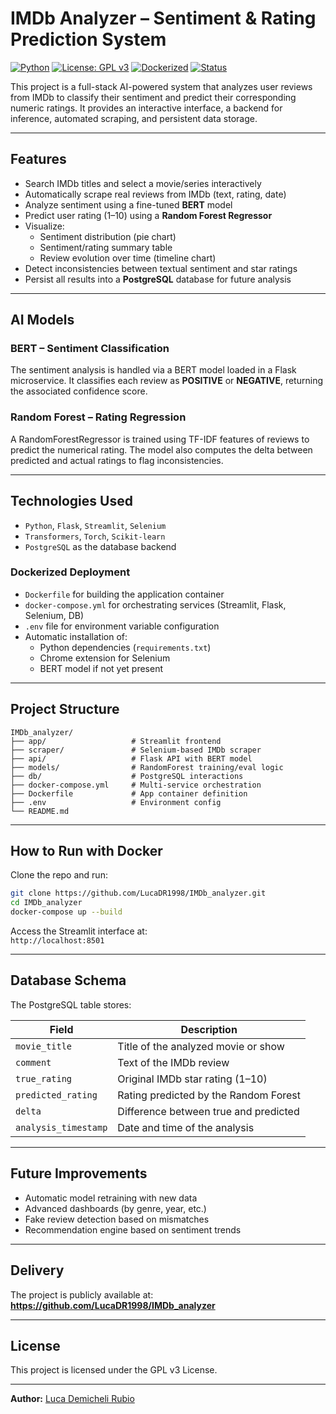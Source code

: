 
# IMDb Analyzer – Sentiment & Rating Prediction System

[![Python](https://img.shields.io/badge/python-3.10+-blue.svg)](https://www.python.org/downloads/)
[![License: GPL v3](https://img.shields.io/badge/License-GPLv3-blue.svg)](https://www.gnu.org/licenses/gpl-3.0)
[![Dockerized](https://img.shields.io/badge/docker-ready-blue)](https://www.docker.com/)
[![Status](https://img.shields.io/badge/status-beta-lightgrey)]()

This project is a full-stack AI-powered system that analyzes user reviews from IMDb to classify their sentiment and predict their corresponding numeric ratings. It provides an interactive interface, a backend for inference, automated scraping, and persistent data storage.

---

## Features

- Search IMDb titles and select a movie/series interactively  
- Automatically scrape real reviews from IMDb (text, rating, date)  
- Analyze sentiment using a fine-tuned **BERT** model  
- Predict user rating (1–10) using a **Random Forest Regressor**  
- Visualize:
  - Sentiment distribution (pie chart)
  - Sentiment/rating summary table
  - Review evolution over time (timeline chart)
- Detect inconsistencies between textual sentiment and star ratings  
- Persist all results into a **PostgreSQL** database for future analysis  

---

## AI Models

### BERT – Sentiment Classification  
The sentiment analysis is handled via a BERT model loaded in a Flask microservice. It classifies each review as **POSITIVE** or **NEGATIVE**, returning the associated confidence score.

### Random Forest – Rating Regression  
A RandomForestRegressor is trained using TF-IDF features of reviews to predict the numerical rating. The model also computes the delta between predicted and actual ratings to flag inconsistencies.

---

## Technologies Used

- `Python`, `Flask`, `Streamlit`, `Selenium`
- `Transformers`, `Torch`, `Scikit-learn`
- `PostgreSQL` as the database backend

### Dockerized Deployment
- `Dockerfile` for building the application container  
- `docker-compose.yml` for orchestrating services (Streamlit, Flask, Selenium, DB)  
- `.env` file for environment variable configuration  
- Automatic installation of:
  - Python dependencies (`requirements.txt`)
  - Chrome extension for Selenium
  - BERT model if not yet present

---

## Project Structure

```
IMDb_analyzer/
├── app/                   # Streamlit frontend
├── scraper/               # Selenium-based IMDb scraper
├── api/                   # Flask API with BERT model
├── models/                # RandomForest training/eval logic
├── db/                    # PostgreSQL interactions
├── docker-compose.yml     # Multi-service orchestration
├── Dockerfile             # App container definition
├── .env                   # Environment config
└── README.md
```

---

## How to Run with Docker

Clone the repo and run:

```bash
git clone https://github.com/LucaDR1998/IMDb_analyzer.git
cd IMDb_analyzer
docker-compose up --build
```

Access the Streamlit interface at:  
`http://localhost:8501`

---

## Database Schema

The PostgreSQL table stores:

| Field               | Description                              |
|--------------------|------------------------------------------|
| `movie_title`       | Title of the analyzed movie or show      |
| `comment`           | Text of the IMDb review                  |
| `true_rating`       | Original IMDb star rating (1–10)         |
| `predicted_rating`  | Rating predicted by the Random Forest    |
| `delta`             | Difference between true and predicted    |
| `analysis_timestamp`| Date and time of the analysis            |

---

## Future Improvements

- Automatic model retraining with new data  
- Advanced dashboards (by genre, year, etc.)  
- Fake review detection based on mismatches  
- Recommendation engine based on sentiment trends  

---

## Delivery

The project is publicly available at:  
**https://github.com/LucaDR1998/IMDb_analyzer**

---

## License

This project is licensed under the GPL v3 License.

---

**Author:** [Luca Demicheli Rubio](https://github.com/LucaDR1998)
